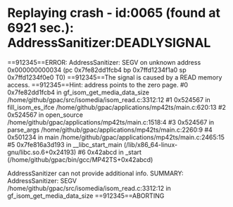 

Replaying crash - id:0065 (found at 6921 sec.):
AddressSanitizer:DEADLYSIGNAL
=================================================================
==912345==ERROR: AddressSanitizer: SEGV on unknown address 0x000000000034 (pc 0x7fe82dd1fcb4 bp 0x7ffd1234f1a0 sp 0x7ffd1234f0e0 T0)
==912345==The signal is caused by a READ memory access.
==912345==Hint: address points to the zero page.
    #0 0x7fe82dd1fcb4 in gf_isom_get_media_data_size /home/github/gpac/src/isomedia/isom_read.c:3312:12
    #1 0x524567 in fill_isom_es_ifce /home/github/gpac/applications/mp42ts/main.c:620:13
    #2 0x524567 in open_source /home/github/gpac/applications/mp42ts/main.c:1518:4
    #3 0x524567 in parse_args /home/github/gpac/applications/mp42ts/main.c:2260:9
    #4 0x501234 in main /home/github/gpac/applications/mp42ts/main.c:2465:15
    #5 0x7fe816a3d193 in __libc_start_main (/lib/x86_64-linux-gnu/libc.so.6+0x24193)
    #6 0x42abcd in _start (/home/github/gpac/bin/gcc/MP42TS+0x42abcd)

AddressSanitizer can not provide additional info.
SUMMARY: AddressSanitizer: SEGV /home/github/gpac/src/isomedia/isom_read.c:3312:12 in gf_isom_get_media_data_size
==912345==ABORTING